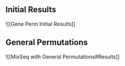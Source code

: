 
## Initial Results
![[Gene Perm Initial Results]]



## General Permutations

![[MixSeq with General Permutations#Results]]
